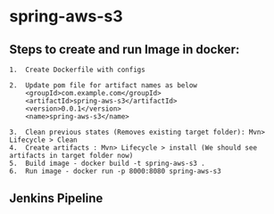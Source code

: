 # spring-aws-s3

## Steps to create and run Image in docker:
    1.  Create Dockerfile with configs

    2.  Update pom file for artifact names as below
        <groupId>com.example.com</groupId>
	    <artifactId>spring-aws-s3</artifactId>
	    <version>0.0.1</version>
	    <name>spring-aws-s3</name>

    3.  Clean previous states (Removes existing target folder): Mvn> Lifecycle > Clean
    4.  Create artifacts : Mvn> Lifecycle > install (We should see artifacts in target folder now)
    5.  Build image - docker build -t spring-aws-s3 .
    6.  Run image - docker run -p 8000:8080 spring-aws-s3

## Jenkins Pipeline



